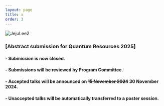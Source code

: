 ```yaml
---
layout: page
title: x
order: 3
---
```


![JejuLee2](/jeju_lee2.jpg)

### [Abstract submission for Quantum Resources 2025]

<!-- #### - Please submit your abstract by completing the submission form via <a href="https://forms.gle/U573dXqnVY5tpC9F9"> [Submission Page] </a>. -->

<!-- #### - Abstract Submission Deadline: <s><u>30 October 2024</u> <u>10 November 2024</u></s> -->

<!-- #### - For your abstract submission [talk/poster only], you will need either -->

<!-- * **1) arXiv reference + 1-paragraph abstract** -->
  
<!--   **"or"** -->
  
<!-- * **2) 1-page extended abstract (pdf file only)** that briefly explains the background/motivation and main results of the work. -->

#### - Submission is now closed.

#### - Submissions will be reviewed by Program Committee.

#### - Accepted talks will be announced on <s>15 November 2024</s> 30 November 2024.

#### - Unaccepted talks will be automatically transferred to a poster session.

